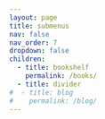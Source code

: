```yaml
---
layout: page
title: submenus
nav: false
nav_order: 7
dropdown: false
children:
  - title: bookshelf
    permalink: /books/
  - title: divider
#  - title: blog
#    permalink: /blog/
---
```

